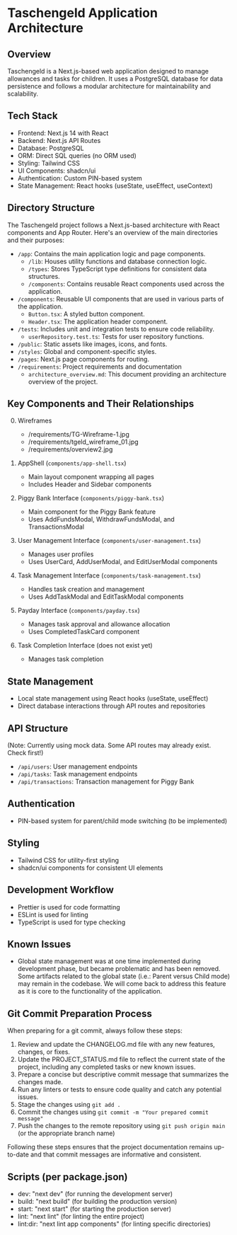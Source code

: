 # Taschengeld Application Architecture

## Overview

Taschengeld is a Next.js-based web application designed to manage allowances and tasks for children. It uses a PostgreSQL database for data persistence and follows a modular architecture for maintainability and scalability.

## Tech Stack

- Frontend: Next.js 14 with React
- Backend: Next.js API Routes
- Database: PostgreSQL
- ORM: Direct SQL queries (no ORM used)
- Styling: Tailwind CSS
- UI Components: shadcn/ui
- Authentication: Custom PIN-based system
- State Management: React hooks (useState, useEffect, useContext)

## Directory Structure

The Taschengeld project follows a Next.js-based architecture with React components and App Router. Here's an overview of the main directories and their purposes:

- `/app`: Contains the main application logic and page components.
  - `/lib`: Houses utility functions and database connection logic.
  - `/types`: Stores TypeScript type definitions for consistent data structures.
  - `/components`: Contains reusable React components used across the application.
- `/components`: Reusable UI components that are used in various parts of the application.
  - `Button.tsx`: A styled button component.
  - `Header.tsx`: The application header component.
- `/tests`: Includes unit and integration tests to ensure code reliability.
  - `userRepository.test.ts`: Tests for user repository functions.
- `/public`: Static assets like images, icons, and fonts.
- `/styles`: Global and component-specific styles.
- `/pages`: Next.js page components for routing.
- `/requirements`: Project requirements and documentation
  - `architecture_overview.md`: This document providing an architecture overview of the project.

## Key Components and Their Relationships

0. Wireframes

   - /requirements/TG-Wireframe-1.jpg
   - /requirements/tgeld_wireframe_01.jpg
   - /requirements/overview2.jpg

1. AppShell (`components/app-shell.tsx`)

   - Main layout component wrapping all pages
   - Includes Header and Sidebar components

2. Piggy Bank Interface (`components/piggy-bank.tsx`)

   - Main component for the Piggy Bank feature
   - Uses AddFundsModal, WithdrawFundsModal, and TransactionsModal

3. User Management Interface (`components/user-management.tsx`)

   - Manages user profiles
   - Uses UserCard, AddUserModal, and EditUserModal components

4. Task Management Interface (`components/task-management.tsx`)

   - Handles task creation and management
   - Uses AddTaskModal and EditTaskModal components

5. Payday Interface (`components/payday.tsx`)

   - Manages task approval and allowance allocation
   - Uses CompletedTaskCard component

6. Task Completion Interface (does not exist yet)

   - Manages task completion

## State Management

- Local state management using React hooks (useState, useEffect)
- Direct database interactions through API routes and repositories

## API Structure

(Note: Currently using mock data. Some API routes may already exist. Check first!)

- `/api/users`: User management endpoints
- `/api/tasks`: Task management endpoints
- `/api/transactions`: Transaction management for Piggy Bank

## Authentication

- PIN-based system for parent/child mode switching (to be implemented)

## Styling

- Tailwind CSS for utility-first styling
- shadcn/ui components for consistent UI elements

## Development Workflow

- Prettier is used for code formatting
- ESLint is used for linting
- TypeScript is used for type checking

## Known Issues

- Global state management was at one time implemented during development phase, but became problematic and has been removed. Some artifacts related to the global state (i.e.: Parent versus Child mode) may remain in the codebase. We will come back to address this feature as it is core to the functionality of the application.

## Git Commit Preparation Process

When preparing for a git commit, always follow these steps:

1. Review and update the CHANGELOG.md file with any new features, changes, or fixes.
2. Update the PROJECT_STATUS.md file to reflect the current state of the project, including any completed tasks or new known issues.
3. Prepare a concise but descriptive commit message that summarizes the changes made.
4. Run any linters or tests to ensure code quality and catch any potential issues.
5. Stage the changes using `git add .`
6. Commit the changes using `git commit -m "Your prepared commit message"`
7. Push the changes to the remote repository using `git push origin main` (or the appropriate branch name)

Following these steps ensures that the project documentation remains up-to-date and that commit messages are informative and consistent.

## Scripts (per package.json)

- dev: "next dev" (for running the development server)
- build: "next build" (for building the production version)
- start: "next start" (for starting the production server)
- lint: "next lint" (for linting the entire project)
- lint:dir: "next lint app components" (for linting specific directories)
